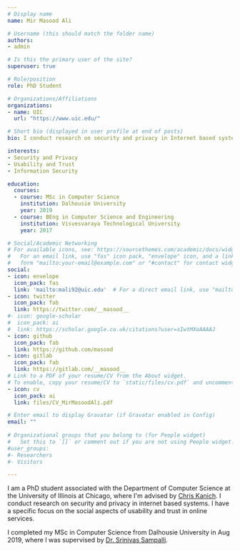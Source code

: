 ```yaml
---
# Display name
name: Mir Masood Ali

# Username (this should match the folder name)
authors:
- admin

# Is this the primary user of the site?
superuser: true

# Role/position
role: PhD Student

# Organizations/Affiliations
organizations:
- name: UIC
  url: "https://www.uic.edu/"

# Short bio (displayed in user profile at end of posts)
bio: I conduct research on security and privacy in Internet based systems. 

interests:
- Security and Privacy
- Usability and Trust
- Information Security

education:
  courses:
  - course: MSc in Computer Science
    institution: Dalhousie University
    year: 2019
  - course: BEng in Computer Science and Engineering
    institution: Visvesvaraya Technological University
    year: 2017

# Social/Academic Networking
# For available icons, see: https://sourcethemes.com/academic/docs/widgets/#icons
#   For an email link, use "fas" icon pack, "envelope" icon, and a link in the
#   form "mailto:your-email@example.com" or "#contact" for contact widget.
social:
- icon: envelope
  icon_pack: fas
  link: 'mailto:mali92@uic.edu'  # For a direct email link, use "mailto:test@example.org".
- icon: twitter
  icon_pack: fab
  link: https://twitter.com/__masood__
#- icon: google-scholar
#  icon_pack: ai
#  link: https://scholar.google.co.uk/citations?user=sIwtMXoAAAAJ
- icon: github
  icon_pack: fab
  link: https://github.com/masood
- icon: gitlab
  icon_pack: fab
  link: https://gitlab.com/__masood__
# Link to a PDF of your resume/CV from the About widget.
# To enable, copy your resume/CV to `static/files/cv.pdf` and uncomment the lines below.  
- icon: cv
  icon_pack: ai
  link: files/CV_MirMasoodAli.pdf

# Enter email to display Gravatar (if Gravatar enabled in Config)
email: ""
  
# Organizational groups that you belong to (for People widget)
#   Set this to `[]` or comment out if you are not using People widget.  
#user_groups:
#- Researchers
#- Visitors

---
```

I am a PhD student associated with the Department of Computer Science at the University of Illinois at Chicago, where I'm advised by [Chris Kanich](https://www.cs.uic.edu/~ckanich/). I conduct research on security and privacy in internet based systems. I have a specific focus on the social aspects of usability and trust in online services.

I completed my MSc in Computer Science from Dalhousie University in Aug 2019, where I was supervised by [Dr. Srinivas Sampalli](https://web.cs.dal.ca/~srini).
